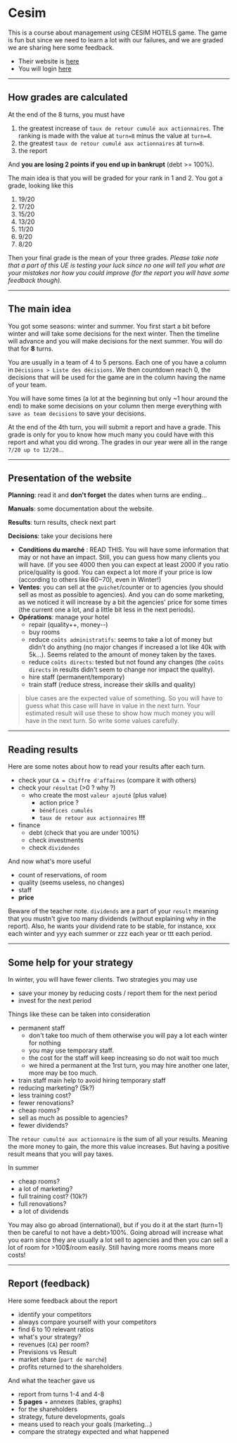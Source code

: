 # Cesim

This is a course about management using CESIM
HOTELS game. The game is fun but since we need to learn
a lot with our failures, and we are graded we are sharing
here some feedback.

* Their website is [here](https://www.cesim.com/)
* You will login [here](https://sim.cesim.com/)

<hr class="sl">

## How grades are calculated

At the end of the 8 turns, you must have

1. the greatest increase of 
``taux de retour cumulé aux actionnaires``. The ranking
  is made with the value at ``turn=8`` minus the 
  value at ``turn=4``.
2. the greatest ``taux de retour cumulé aux actionnaires``
at ``turn=8``.
3. the report

And **you are losing 2 points if you end up in
bankrupt** (debt >= 100%).

The main idea is that you will be graded for your
rank in 1 and 2. You got a grade, looking like this

1. 19/20
2. 17/20
3. 15/20
4. 13/20
5. 11/20
6. 9/20
7. 8/20

Then your final grade is the mean of your three grades.
*Please take note that a part of this UE
is testing your luck since no one will tell you
what are your mistakes nor how you could improve
(for the report you will have some feedback though).* 

<hr class="sr">

## The main idea

You got some seasons: winter and summer. You first
start a bit before winter and will take some decisions
for the next winter. Then the timeline will advance and
you will make decisions for the next summer. You will
do that for **8** turns.

You are usually in a team of 4 to 5 persons. Each
one of you have a column in ``Décisions > Liste des décisions``.
We then countdown reach 0, the decisions that will be used
for the game are in the column having the name
of your team.

You will have some times (a lot at the beginning but
only ~1 hour around the end) to make some decisions
on your column then merge everything with
``save as team decisions`` to save your decisions.

At the end of the 4th turn, you will submit a report
and have a grade. This grade is only for you to know
how much many you could have with this report
and what you did wrong. The grades in our year
were all in the range ``7/20 up to 12/20``...

<hr class="sl">

## Presentation of the website

**Planning**: read it and **don't forget** the dates when turns
are ending...

**Manuals**: some documentation about the website.

**Results**: turn results, check next part

**Decisions**: take your decisions here
  * **Conditions du marché** : READ THIS. You will have some information that
  may or not have an impact. Still, you can guess how many clients you will have.
  (if you see 4000 then you can expect at least 2000 if you ratio price/quality
    is good. You can expect a lot more if your price is low (according
    to others like 60$-70$), even in Winter!)
  * **Ventes**: you can sell at the ``guichet``/counter or to agencies (you should
    sell as most as possible to agencies). And you can do some marketing,
    as we noticed it will increase by a bit the agencies' price for some times
    (the current one a lot, and a little bit less in the next periods).
  * **Opérations**: manage your hotel
    * repair (quality++, money--)
    * buy rooms
    * reduce ``coûts administratifs``: seems to take a lot of money but didn't do anything
      (no major changes if increased a lot like 40k with 5k...). Seems
    related to the amount of money taken by the taxes.
    * reduce ``coûts directs``: tested but not found any changes (the ``coûts directs``
      in results didn't seem to change nor impact the quality).
    * hire staff (permanent/temporary)
    * train staff (reduce stress, increase their skills and quality)

> blue cases are the expected value of something. So you will have to guess
> what this case will have in value in the next turn. Your estimated result
> will use these to show how much money you will have in the next turn. So write
> some values carefully.

<hr class="sr">

## Reading results

Here are some notes about how to read your results
after each turn.

* check your ``CA = Chiffre d'affaires`` (compare it with others)
* check your ``résultat`` (>0 ? why ?)
  * who create the most ``valeur ajouté`` (plus value)
    * action price ?
    * ``bénéfices cumulés``
    * ``taux de retour aux actionnaires`` **!!!**
* finance
  * debt (check that you are under 100%)
  * check investments
  * check ``dividendes``
  
And now what's more useful

* count of reservations, of room
* quality (seems useless, no changes)
* staff
* **price**

Beware of the teacher note. ``dividends`` are a part
of your ``result`` meaning that you mustn't give
too many dividends (without explaining why
in the report). Also, he wants your dividend rate
to be stable, for instance, xxx each winter and
yyy each summer or zzz each year or ttt each
period.

<hr class="sl">

## Some help for your strategy

In winter, you will have fewer clients.  Two strategies you may use

* save your money by reducing costs / report them for the next period
* invest for the next period

Things like these can be taken into consideration

* permanent staff
  * don't take too much of them otherwise you will pay a lot each winter for nothing 
  * you may use temporary staff.
  * the cost for the staff will keep increasing so
    do not wait too much
  * we hired a permanent at the 1rst turn, you may hire
    another one later, more may be too much.
* train staff main help to avoid hiring temporary staff
* reducing marketing? (5k?)
* less training cost?
* fewer renovations?
* cheap rooms?
* sell as much as possible to agencies?
* fewer dividends?

The ``retour cumulté aux actionnaire`` is the sum
of all your results. Meaning the more money to gain,
the more this value increases. But having a positive
result means that you will pay taxes.

In summer

* cheap rooms?
* a lot of marketing?
* full training cost? (10k?)
* full renovations?
* a lot of dividends

You may also go abroad (international), but if you do it
at the start (turn=1) then be careful to not have a debt>100%.
Going abroad will increase what you earn since they
are usually a lot sell to agencies and then you can
sell a lot of room for >100$/room easily. Still having
more rooms means more costs!

<hr class="sr">

## Report (feedback)

Here some feedback about the report

* identify your competitors
* always compare yourself with your competitors
* find 6 to 10 relevant ratios
* what's your strategy?
* revenues (``CA``) per room?
* Previsions vs Result
* market share (`part de marché`)
* profits returned to the shareholders

And what the teacher gave us

* report from turns 1-4 and 4-8
* **5 pages** + annexes (tables, graphs)
* for the shareholders
* strategy, future developments, goals
* means used to reach your goals (marketing...)
* compare the strategy expected and what happened